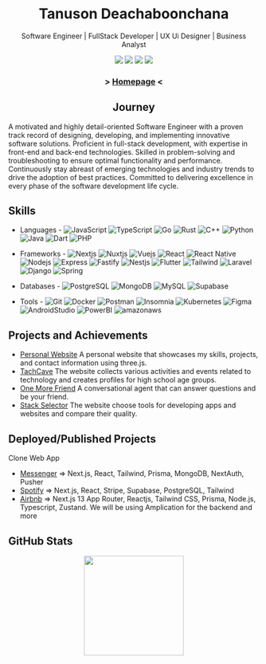 <h1 align="center">
  Tanuson Deachaboonchana
</h1>

<p align="center">Software Engineer | FullStack Developer | UX Ui Designer | Business Analyst</p>

<p align="center">
<a href="https://www.instagram.com/te_nus0n/"><img src="https://img.shields.io/badge/te_nus0n_-%23E4405F.svg?style=for-the-badge&logo=Instagram&logoColor=white"></a>
<a href="https://twitter.com/TanusonD10318"><img src="https://img.shields.io/badge/TanusonD10318-%231DA1F2.svg?style=for-the-badge&logo=Twitter&logoColor=white"></a>
<a href="mailto:tanuson679@gmail.com"><img src="https://img.shields.io/badge/Gmail-D14836?style=for-the-badge&logo=gmail&logoColor=white"></a>
<a href="https://www.facebook.com/profile.php?id=100018165305200"><img src="https://img.shields.io/badge/Tae Tanuson-%231877F2.svg?style=for-the-badge&logo=Facebook&logoColor=white"></a>
</p>

<h3 align="center"> > <a href="https://tanuson-page.vercel.app/">Homepage</a> < </h3>
  
<h2 align="center">
  Journey
</h2>

A motivated and highly detail-oriented Software Engineer with a proven track record of designing, developing, and implementing innovative software solutions. Proficient in full-stack development, with expertise in front-end and back-end technologies. Skilled in problem-solving and troubleshooting to ensure optimal functionality and performance. Continuously stay abreast of emerging technologies and industry trends to drive the adoption of best practices. Committed to delivering excellence in every phase of the software development life cycle.


## Skills
- Languages -  ![JavaScript](https://img.shields.io/badge/-JavaScript-05122A?style=falt&logo=javascript)
![TypeScript](https://img.shields.io/badge/-TypeScript-05122A?style=falt&logo=typescript)
![Go](https://img.shields.io/badge/-Go-05122A?style=falt&logo=go)
![Rust](https://img.shields.io/badge/-Rust-05122A?style=falt&logo=Rust)
![C++](https://img.shields.io/badge/-C++-05122A?style=falte&logo=cplusplus)
![Python](https://img.shields.io/badge/-Python-05122A?style=falt&logo=python)
![Java](https://img.shields.io/badge/-Java-05122A?style=falt&logo=Oracle)
![Dart](https://img.shields.io/badge/-Dart-05122A?style=falt&logo=Dart&logoColor=blue)
![PHP](https://img.shields.io/badge/-PHP-05122A?style=falt&logo=php)

- Frameworks - ![Nextjs](https://img.shields.io/badge/-NextJS-05122A?style=falt&logo=Next.js)
![Nuxtjs](https://img.shields.io/badge/-NuxtJS-05122A?style=falt&logo=Nuxt.js)
![Vuejs](https://img.shields.io/badge/-VueJS-05122A?style=falt&logo=Vue.js)
![React](https://img.shields.io/badge/-ReactJS-05122A?style=falt&logo=React)
![React Native](https://img.shields.io/badge/-React_Native-05122A?style=falt&logo=React)
![Nodejs](https://img.shields.io/badge/-NodeJS-05122A?style=falt&logo=Node.js)
![Express](https://img.shields.io/badge/-Express-05122A?style=falt&logo=Express)
![Fastify](https://img.shields.io/badge/-Fastify-05122A?style=falt&logo=Fastify)
![Nestjs](https://img.shields.io/badge/-NestJS-05122A?style=falt&logo=NestJs&logoColor=red)
![Flutter](https://img.shields.io/badge/-Flutter-05122A?style=falt&logo=Flutter&logoColor=skyblue)
![Tailwind](https://img.shields.io/badge/-Tailwind-05122A?style=falt&logo=Tailwind%20CSS&logoColor=skyblue)
![Laravel](https://img.shields.io/badge/-Laravel-05122A?style=falt&logo=Laravel)
![Django](https://img.shields.io/badge/-Django-05122A?style=falt&logo=Django)
![Spring](https://img.shields.io/badge/-Spring-05122A?style=falt&logo=Spring)

- Databases - ![PostgreSQL](https://img.shields.io/badge/-PostgreSQL-05122A?style=falt&logo=PostgreSQL)
![MongoDB](https://img.shields.io/badge/-MongoDB-05122A?style=falt&logo=MongoDB)
![MySQL](https://img.shields.io/badge/-MySQL-05122A?style=falt&logo=MySQL)
![Supabase](https://img.shields.io/badge/-Supabase-05122A?style=falt&logo=Supabase)

- Tools - ![Git](https://img.shields.io/badge/-git-05122A?style=falt&logo=git)
![Docker](https://img.shields.io/badge/-Docker-05122A?style=falt&logo=Docker)
![Postman](https://img.shields.io/badge/-Postman-05122A?style=falt&logo=Postman)
![Insomnia](https://img.shields.io/badge/-Insomnia-05122A?style=falt&logo=Insomnia)
![Kubernetes](https://img.shields.io/badge/-Kubernetes-05122A?style=falt&logo=Kubernetes)
![Figma](https://img.shields.io/badge/-Figma-05122A?style=falt&logo=Figma)
![AndroidStudio](https://img.shields.io/badge/-Android_Studio-05122A?style=falt&logo=Android)
![PowerBI](https://img.shields.io/badge/-PowerBI-05122A?style=falt&logo=PowerBI)
![amazonaws](https://img.shields.io/badge/-AWS-05122A?style=falt&logo=amazonaws)


## Projects and Achievements
- [Personal Website](^1^) A personal website that showcases my skills, projects, and contact information using three.js.
- [TachCave](^1^) The website collects various activities and events related to technology and creates profiles for high school age groups.
- [One More Friend](^1^) A conversational agent that can answer questions and be your friend.
- [Stack Selector](^1^) The website choose tools for developing apps and websites and compare their quality.

## Deployed/Published Projects

Clone Web App
- [Messenger](^1^) => Next.js, React, Tailwind, Prisma, MongoDB, NextAuth, Pusher
- [Spotify](^1^) => Next.js, React, Stripe, Supabase, PostgreSQL, Tailwind
- [Airbnb](^1^) => Next.js 13 App Router, Reactjs, Tailwind CSS, Prisma, Node.js, Typescript, Zustand. We will be using Amplication for the backend
and more

## GitHub Stats
<div align ="center">
<a href="https://github.com/anuraghazra/github-readme-stats">
  <img height=200 align="center" src="https://github-readme-stats.vercel.app/api?username=flagrantii&theme=dark" />
</a>
<!-- <a href="https://github.com/anuraghazra/convoychat">
  <img height=200 align="center" src="https://github-readme-stats.vercel.app/api/top-langs?username=flagrantii&layout=compact&langs_count=8&card_width=320&theme=dark" />
</a> -->
</div>

